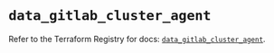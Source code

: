 # `data_gitlab_cluster_agent`

Refer to the Terraform Registry for docs: [`data_gitlab_cluster_agent`](https://registry.terraform.io/providers/gitlabhq/gitlab/17.11.0/docs/data-sources/cluster_agent).

